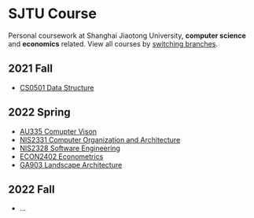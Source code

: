 # SJTU Course

Personal coursework at Shanghai Jiaotong University, **computer science** and **economics** related.
View all courses by [switching branches](https://github.com/ysyszheng/SJTU-Course/branches).

## 2021 Fall
* [CS0501 Data Structure](https://github.com/ysyszheng/SJTU-Course/tree/CS0501)

## 2022 Spring
* [AU335 Comupter Vison](https://github.com/ysyszheng/SJTU-Course/tree/AU335)
* [NIS2331 Computer Organization and Architecture](https://github.com/ysyszheng/SJTU-Course/tree/NIS2331)
* [NIS2328 Software Engineering](https://github.com/ysyszheng/SJTU-Course/tree/NIS2328)
* [ECON2402 Econometrics](https://github.com/ysyszheng/SJTU-Course/tree/ECON2402)
* [GA903 Landscape Architecture](https://github.com/ysyszheng/SJTU-Course/tree/GA903)

## 2022 Fall
* ...
